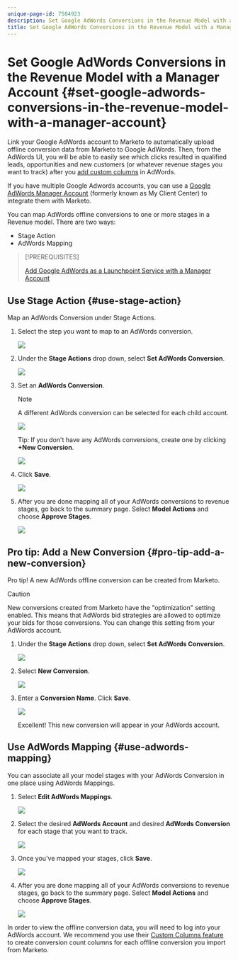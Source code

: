 ```yaml
---
unique-page-id: 7504923
description: Set Google AdWords Conversions in the Revenue Model with a Manager Account - Marketo Docs - Product Documentation
title: Set Google AdWords Conversions in the Revenue Model with a Manager Account
---
```


# Set Google AdWords Conversions in the Revenue Model with a Manager Account {#set-google-adwords-conversions-in-the-revenue-model-with-a-manager-account}

Link your Google AdWords account to Marketo to automatically upload offline conversion data from Marketo to Google AdWords. Then, from the AdWords UI, you will be able to easily see which clicks resulted in qualified leads, opportunities and new customers (or whatever revenue stages you want to track) after you [add custom columns](https://support.google.com/adwords/answer/3073556) in AdWords.

If you have multiple Google Adwords accounts, you can use a [Google AdWords Manager Account](https://www.google.com/adwords/manager-accounts/) (formerly known as My Client Center) to integrate them with Marketo.

You can map AdWords offline conversions to one or more stages in a Revenue model. There are two ways:

* Stage Action
* AdWords Mapping

>[!PREREQUISITES]
>
>[Add Google AdWords as a Launchpoint Service with a Manager Account](/help/marketo/product-docs/administration/additional-integrations/add-google-adwords-as-a-launchpoint-service-with-a-manager-account.md)

## Use Stage Action {#use-stage-action}

Map an AdWords Conversion under Stage Actions.

1. Select the step you want to map to an AdWords conversion.

   ![](assets/image2015-2-26-16-3a40-3a2.png)

1. Under the **Stage Actions** drop down, select **Set AdWords Conversion**.

   ![](assets/image2015-2-26-16-3a52-3a24.png)

1. Set an **AdWords Conversion**.

   >[!NOTE]
   >
   >A different AdWords conversion can be selected for each child account.

   ![](assets/image2015-3-27-17-3a16-3a37.png)

   Tip: If you don't have any AdWords conversions, create one by clicking **+New Conversion**.

   ![](assets/image2015-3-27-17-3a18-3a58.png)

1. Click **Save**.

   ![](assets/image2015-3-27-17-3a21-3a15.png)

1. After you are done mapping all of your AdWords conversions to revenue stages, go back to the summary page. Select **Model Actions** and choose **Approve Stages**.

   ![](assets/image2015-2-27-12-3a20-3a20.png)

## Pro tip: Add a New Conversion {#pro-tip-add-a-new-conversion}

Pro tip! A new AdWords offline conversion can be created from Marketo.

>[!CAUTION]
>
>New conversions created from Marketo have the "optimization" setting enabled. This means that AdWords bid strategies are allowed to optimize your bids for those conversions. You can change this setting from your AdWords account.

1. Under the **Stage Actions** drop down, select **Set AdWords Conversion**.

   ![](assets/image2015-2-26-16-3a52-3a24.png)

1. Select **New Conversion**.

   ![](assets/image2015-3-27-17-3a23-3a13.png)

1. Enter a **Conversion Name**. Click **Save**.

   ![](assets/image2015-3-27-17-3a24-3a49.png)

   Excellent! This new conversion will appear in your AdWords account.

## Use AdWords Mapping {#use-adwords-mapping}

You can associate all your model stages with your AdWords Conversion in one place using AdWords Mappings.

1. Select **Edit AdWords Mappings**.

   ![](assets/image2015-2-26-17-3a3-3a29.png)

1. Select the desired **AdWords Account** and desired **AdWords Conversion** for each stage that you want to track.

   ![](assets/image2015-3-27-17-3a30-3a15.png)

1. Once you've mapped your stages, click **Save**.

   ![](assets/image2015-3-27-17-3a30-3a48.png)

1. After you are done mapping all of your AdWords conversions to revenue stages, go back to the summary page. Select **Model Actions** and choose **Approve Stages**.

   ![](assets/image2015-2-27-12-3a20-3a20.png)

In order to view the offline conversion data, you will need to log into your AdWords account. We recommend you use their [Custom Columns feature](https://support.google.com/adwords/answer/3073556) to create conversion count columns for each offline conversion you import from Marketo.
